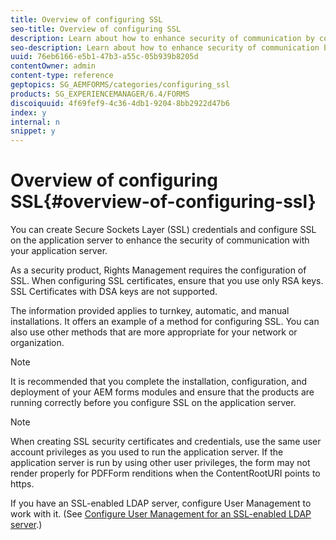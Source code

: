 ```yaml
---
title: Overview of configuring SSL
seo-title: Overview of configuring SSL
description: Learn about how to enhance security of communication by configuring SSL.
seo-description: Learn about how to enhance security of communication by configuring SSL.
uuid: 76eb6166-e5b1-47b3-a55c-05b939b8205d
contentOwner: admin
content-type: reference
geptopics: SG_AEMFORMS/categories/configuring_ssl
products: SG_EXPERIENCEMANAGER/6.4/FORMS
discoiquuid: 4f69fef9-4c36-4db1-9204-8bb2922d47b6
index: y
internal: n
snippet: y
---
```


# Overview of configuring SSL{#overview-of-configuring-ssl}

You can create Secure Sockets Layer (SSL) credentials and configure SSL on the application server to enhance the security of communication with your application server.

As a security product, Rights Management requires the configuration of SSL. When configuring SSL certificates, ensure that you use only RSA keys. SSL Certificates with DSA keys are not supported.

The information provided applies to turnkey, automatic, and manual installations. It offers an example of a method for configuring SSL. You can also use other methods that are more appropriate for your network or organization.

>[!NOTE]
>
>It is recommended that you complete the installation, configuration, and deployment of your AEM forms modules and ensure that the products are running correctly before you configure SSL on the application server.

>[!NOTE]
>
>When creating SSL security certificates and credentials, use the same user account privileges as you used to run the application server. If the application server is run by using other user privileges, the form may not render properly for PDFForm renditions when the ContentRootURI points to https.

If you have an SSL-enabled LDAP server, configure User Management to work with it. (See [Configure User Management for an SSL-enabled LDAP server](../../../forms/using/admin-help/configure-user-management-ssl-enabled.md#configure-user-management-for-an-ssl-enabled-ldap-server).)
